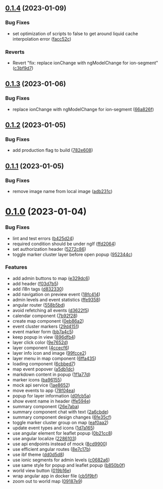 ## [0.1.4](https://github.com/rodekruis/ADA-UI/compare/v0.1.3...v0.1.4) (2023-01-09)


### Bug Fixes

* set optimization of scripts to false to get around liquid cache interpolation error ([facc52c](https://github.com/rodekruis/ADA-UI/commit/facc52c7a60f35b97f320052ace5c9935ef68838))


### Reverts

* Revert "fix: replace ionChange with ngModelChange for ion-segment" ([c3bf9d7](https://github.com/rodekruis/ADA-UI/commit/c3bf9d7334a6f4cdf7c6d70dd338f53be348f299))



## [0.1.3](https://github.com/rodekruis/ADA-UI/compare/v0.1.2...v0.1.3) (2023-01-06)


### Bug Fixes

* replace ionChange with ngModelChange for ion-segment ([66a826f](https://github.com/rodekruis/ADA-UI/commit/66a826f6b3c602c1b97db9681681e09bb784bb12))



## [0.1.2](https://github.com/rodekruis/ADA-UI/compare/v0.1.1...v0.1.2) (2023-01-05)


### Bug Fixes

* add production flag to build ([782e608](https://github.com/rodekruis/ADA-UI/commit/782e608b218cae03682811b4716c215efb57fc12))



## [0.1.1](https://github.com/rodekruis/ADA-UI/compare/v0.1.0...v0.1.1) (2023-01-05)


### Bug Fixes

* remove image name from local image ([adb231c](https://github.com/rodekruis/ADA-UI/commit/adb231c6ff736e9e136f226e8cfd7d5315e80198))



# [0.1.0](https://github.com/rodekruis/ADA-UI/compare/dd0d5d833264cd2464ab77e71208191e6427e451...v0.1.0) (2023-01-04)


### Bug Fixes

* lint and test errors ([b425d24](https://github.com/rodekruis/ADA-UI/commit/b425d24713dffdb2120b12759aa14a595f01da57))
* required condition should be under ngIf ([ffd2064](https://github.com/rodekruis/ADA-UI/commit/ffd2064fffa658c0ec0810f08339b92a13871466))
* set authorization header ([5272c86](https://github.com/rodekruis/ADA-UI/commit/5272c8694a886ab8eb4ddd5738f292e714912331))
* toggle marker cluster layer before open popup ([952344c](https://github.com/rodekruis/ADA-UI/commit/952344c0d028ea4274d907dc2369656f917abad0))


### Features

* add admin buttons to map ([e329dc6](https://github.com/rodekruis/ADA-UI/commit/e329dc6f6c365060d8e808a8f464ccabfdca104f))
* add header ([f03d7b5](https://github.com/rodekruis/ADA-UI/commit/f03d7b59d1f520194e26d707c3af1263255c8a97))
* add i18n tags ([d832330](https://github.com/rodekruis/ADA-UI/commit/d8323301a4e0b303baf608c5f0bb067ea32d6b9e))
* add navigation on preview event ([18fc414](https://github.com/rodekruis/ADA-UI/commit/18fc41485b16b0bdef136e5ab341df664bdeb8da))
* admin levels and event statistics ([ffe9358](https://github.com/rodekruis/ADA-UI/commit/ffe93580ffa47b35e8b083dead14d49a221956f4))
* angular router ([558b5bd](https://github.com/rodekruis/ADA-UI/commit/558b5bde5f39fecd5701e47cdea0ade443c4d499))
* avoid refetching all events ([d3622f5](https://github.com/rodekruis/ADA-UI/commit/d3622f553efdb41ef588c26b623c0e409c4f42a0))
* calendar component ([7b92f28](https://github.com/rodekruis/ADA-UI/commit/7b92f283b8ca0decb28dfe7df9a7af6afe083f8b))
* create map component ([0eb86a2](https://github.com/rodekruis/ADA-UI/commit/0eb86a22c28d6ef18485cef414733403a8ee0f62))
* event cluster markers ([29d4151](https://github.com/rodekruis/ADA-UI/commit/29d4151d9aef02bde896a3b66ddb68d6e1ea90c1))
* event marker form ([bb7a4c5](https://github.com/rodekruis/ADA-UI/commit/bb7a4c54f61d4bafcbd160493361b609bd84a2e8))
* keep popup in view ([896dfb4](https://github.com/rodekruis/ADA-UI/commit/896dfb44ecf4d3c13c3d4bfc4cf008150fd6a92f))
* layer click color ([9e7652d](https://github.com/rodekruis/ADA-UI/commit/9e7652d8ee8d08d2ec35d034993ebed747dc219c))
* layer component ([4ccecf6](https://github.com/rodekruis/ADA-UI/commit/4ccecf6e68460d26933683606df92cdeb98720ae))
* layer info icon and image ([99fcce2](https://github.com/rodekruis/ADA-UI/commit/99fcce27a125201ced8a0a458165267eda33585a))
* layer menu in map component ([6ffa435](https://github.com/rodekruis/ADA-UI/commit/6ffa435efe8e3ae05a99888e0b3e9643543f134b))
* loading component ([6cbbed7](https://github.com/rodekruis/ADA-UI/commit/6cbbed7e8923e4cd6ba1b0381f91a100404be4e7))
* map event popover ([a5db1dc](https://github.com/rodekruis/ADA-UI/commit/a5db1dc1545f57c82d92cebbe942968405831fdd))
* markdown content in popup ([1f1a77d](https://github.com/rodekruis/ADA-UI/commit/1f1a77d7e12dd5708c40758fab450d9acc6467a7))
* marker icons ([ba96155](https://github.com/rodekruis/ADA-UI/commit/ba96155f2ac3cda537e68ae1ccd07d2a4f5f89d1))
* mock api service ([1ae8652](https://github.com/rodekruis/ADA-UI/commit/1ae8652ab19befca1223b5581bbf46775bc5d60c))
* move events to app ([78f04ea](https://github.com/rodekruis/ADA-UI/commit/78f04eac9722cf8e291229e191bdf22e50bec2a2))
* popup for layer information ([d0fcb5a](https://github.com/rodekruis/ADA-UI/commit/d0fcb5a993670193b45d9aa19db62c71b4effbf8))
* show event name in header ([ffe594e](https://github.com/rodekruis/ADA-UI/commit/ffe594ef768a5bfed02a17c5af710f5e62f2d64d))
* summary component ([26e7aba](https://github.com/rodekruis/ADA-UI/commit/26e7aba0a1aa176d8c59e11c65720febf275cb07))
* summary component chat with text ([2a6cbde](https://github.com/rodekruis/ADA-UI/commit/2a6cbde8955f0a4a41a83b7b86cce6ca9e1895b0))
* summary component design changes ([6fe35cf](https://github.com/rodekruis/ADA-UI/commit/6fe35cfe0720afc6dbd0949388d9d633b877b9eb))
* toggle marker cluster group on map ([eaf0aa2](https://github.com/rodekruis/ADA-UI/commit/eaf0aa2a3e77d66564326e33a8c7c28c664ceb68))
* update event types and icons ([1d7a165](https://github.com/rodekruis/ADA-UI/commit/1d7a165d7d902dbc1813315c1b2b692a5fa0db47))
* use angular element for leaflet popup ([0b21cc8](https://github.com/rodekruis/ADA-UI/commit/0b21cc8346ff3a5e6a5a57f20e3296e4b8848c13))
* use angular localize ([2286103](https://github.com/rodekruis/ADA-UI/commit/2286103fc9df4942ef1658b2b55cc30afccd24bf))
* use api endpoints instead of mock ([8cd9900](https://github.com/rodekruis/ADA-UI/commit/8cd99009b9da882416bfba828595b6c86229b43e))
* use efficient angular routes ([8e7c17b](https://github.com/rodekruis/ADA-UI/commit/8e7c17b1c8c4d7bc16be3a5e5593980a16331c67))
* use ibf theme ([dd0d5d8](https://github.com/rodekruis/ADA-UI/commit/dd0d5d833264cd2464ab77e71208191e6427e451))
* use ionic segments for admin levels ([c0682a6](https://github.com/rodekruis/ADA-UI/commit/c0682a6d3b3542c833823094a0b0ab65e9a32023))
* use same style for popup and leaflet popup ([b850b0f](https://github.com/rodekruis/ADA-UI/commit/b850b0f529f8588180f896bedc1c1bb0c821bf91))
* world view button ([019b16e](https://github.com/rodekruis/ADA-UI/commit/019b16e8d4f1268ab387ddfb8fda5b684a768e43))
* wrap angular app in docker file ([cb5f9bf](https://github.com/rodekruis/ADA-UI/commit/cb5f9bf699e1b9ae7af49f51f0e1020574ab693b))
* zoom out to world map ([09187e9](https://github.com/rodekruis/ADA-UI/commit/09187e9af1c82e1bd3b2ffdaea9f6e6abea96b4a))



